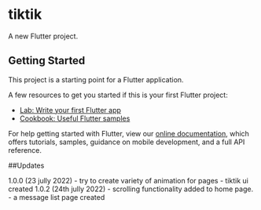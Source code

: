 # tiktik

A new Flutter project.

## Getting Started

This project is a starting point for a Flutter application.

A few resources to get you started if this is your first Flutter project:

- [Lab: Write your first Flutter app](https://flutter.dev/docs/get-started/codelab)
- [Cookbook: Useful Flutter samples](https://flutter.dev/docs/cookbook)

For help getting started with Flutter, view our
[online documentation](https://flutter.dev/docs), which offers tutorials,
samples, guidance on mobile development, and a full API reference.

##Updates

1.0.0 (23 jully 2022)
    - try to create variety of animation for pages
    - tiktik ui created
1.0.2 (24th jully 2022)
    - scrolling functionality added to home page.
    - a message list page created